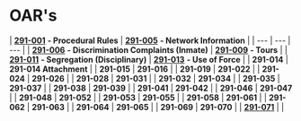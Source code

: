 # OAR's

| [**291-001**](procedural-rules-001.md) **- Procedural Rules** | [**291-005**](network-information-system-access-and-security-005.md) **- Network Information** |
| --- | --- | --- |
| [**291-006**](discrimination-complaints-inmate-006.md) **- Discrimination Complaints \(Inmate\)** | [**291-009**](tours-009.md) **- Tours** |
| [**291-011**](segregation-011.md) **- Segregation \(Disciplinary\)** | [**291-013**](use-of-force-013.md) **- Use of Force** |
| **291-014**  | **291-014 Attachment** |
| **291-015** | **291-016** |
| **291-019** | **291-022** |
| **291-024** | **291-026** |
| **291-028** | **291-031** |
| **291-032** | **291-034** |
| **291-035** | **291-037** |
| **291-038** | **291-039** |
| **291-041** | **291-042** |
| **291-046** | **291-047** |
| **291-048** | **291-052** |
| **291-053** | **291-055** |
| **291-058** | **291-061** |
| **291-062** | **291-063** |
| **291-064** | **291-065** |
| **291-069** | **291-070** |
| [**291-071**](https://github.com/agsang84/SnakePit/tree/8a50e0f070fcdf94c0df052580d74dad0f9f6675/laws-and-rules/oars/0071.md) |  |

